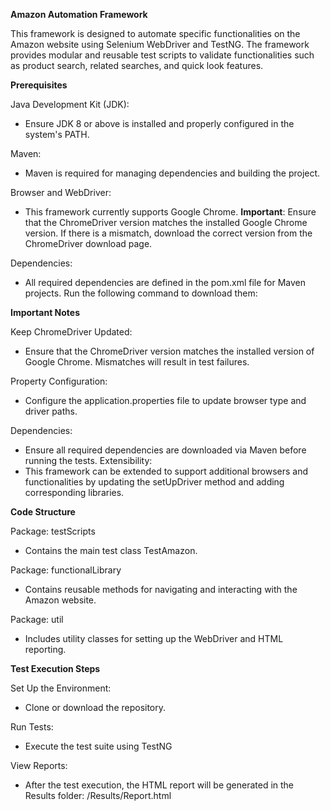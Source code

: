 **Amazon Automation Framework**

This framework is designed to automate specific functionalities on the Amazon website using Selenium WebDriver and TestNG. 
The framework provides modular and reusable test scripts to validate functionalities such as product search, related searches, and quick look features.

**Prerequisites**
  
Java Development Kit (JDK):
- Ensure JDK 8 or above is installed and properly configured in the system's PATH.

Maven:
- Maven is required for managing dependencies and building the project.

Browser and WebDriver:
- This framework currently supports Google Chrome.
**Important**: Ensure that the ChromeDriver version matches the installed Google Chrome version. If there is a mismatch, download the correct version from the ChromeDriver download page.

Dependencies:
- All required dependencies are defined in the pom.xml file for Maven projects. Run the following command to download them:

**Important Notes**

Keep ChromeDriver Updated:
- Ensure that the ChromeDriver version matches the installed version of Google Chrome. Mismatches will result in test failures.

Property Configuration:
- Configure the application.properties file to update browser type and driver paths.

Dependencies:
- Ensure all required dependencies are downloaded via Maven before running the tests.
Extensibility:
- This framework can be extended to support additional browsers and functionalities by updating the setUpDriver method and adding corresponding libraries.

**Code Structure**

Package: testScripts
- Contains the main test class TestAmazon.

Package: functionalLibrary
- Contains reusable methods for navigating and interacting with the Amazon website.

Package: util
- Includes utility classes for setting up the WebDriver and HTML reporting.

**Test Execution Steps**

Set Up the Environment:
- Clone or download the repository.

Run Tests:
- Execute the test suite using TestNG

View Reports:
- After the test execution, the HTML report will be generated in the Results folder:
/Results/Report.html
